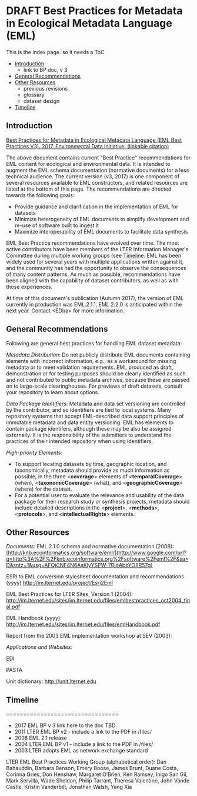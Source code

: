 # DRAFT Best Practices for Metadata in Ecological Metadata Language (EML)

This is the index page. so it needs a ToC
* [Introduction](#introduction)
    * link to BP doc, v 3
* [General Recommendations](#general-recommendations)
* [Other Resources](#other-resources)
    * previous revisions
    *  glossary
    *  dataset design 
*  [Timeline](#timeline)


## <a name="introduction"></a>Introduction

[Best Practices for Metadata in Ecological Metadata Language (EML Best Practices V3). 2017. Environmental Data Initiative. (linkable citation)](http://link/here.)

The above document contains current "Best Practice" recommendations for EML content for ecological and environmental data. It is intended to augment the EML schema documentation (normative documents) for a less technical audience. The current version (v3, 2017) is one component of several resources available to EML constructors, and related resources are listed at the bottom of this page. The recommendations are directed towards the following goals:
- Provide guidance and clarification in the implementation of EML for     datasets
- Minimize heterogeneity of EML documents to simplify development and re-use of software built to ingest it
- Maximize interoperability of EML documents to facilitate data synthesis

EML Best Practice recommendations have evolved over time. The most active contributors have been members of the LTER Information Manager's Committee during multiple working groups (see [Timeline](#timeline). EML has been widely used for several years with multiple applications written against it, and the community has had the opportunity to observe the consequences of many content patterns. As much as possible, recommendations have been aligned with the capability of dataset contributors, as well as with those experiences. 

At time of this document's publication (Autumn 2017), the version of EML currently in production was EML.2.1.1. EML 2.2.0 is anticipated within the next year. Contact <a mailto="info@environmentalDataInitiative.org"><EDI/a> for more information.

## <a name="generalrecommendations">General Recommendations

Following are general best practices for handling EML dataset metadata:

*Metadata Distribution*: Do not publicly distribute EML documents containing elements with incorrect information, e.g., as a workaround for missing metadata or to meet validation requirements. EML produced as draft, demonstration or for testing purposes should be clearly identified as such and not contributed to public metadata archives, because these are passed on to large-scale clearinghouses. For previews of draft datasets, consult your repository to learn about options.

*Data Package Identifiers*: Metadata and data set versioning are controlled by the contributor, and so identifiers are tied to local systems. Many repository systems that accept EML-described data support principles of immutable metadata and data entity versioning.  EML has elements to contain package identifers, although these may be also be assigned externally. It is the responsibility of the submitters to understand the practices of their intended repository when using identifiers.

*High-priority Elements*: 
* To support locating datasets by time, geographic location, and taxonomically, metadata should provide as much information as possible, in the three &lt;**coverage**&gt; elements of &lt;**temporalCoverage**&gt; (when), &lt;**taxonomicCoverage**&gt; (what), and &lt;**geographicCoverage**&gt; (where) for the dataset.
* For a potential user to evaluate the relevance and usability of the data package for their research study or synthesis projects, metadata should include detailed descriptions in the &lt;**project**&gt;, &lt;**methods**&gt;, &lt;**protocols**&gt;, and &lt;**intellectualRights**&gt; elements.


## <a name="other-resources">Other Resources

*Documents:*
EML 2.1.0 schema and normative documentation (2008):
[http://knb.ecoinformatics.org/software/eml/](http://www.google.com/url?q=http%3A%2F%2Fknb.ecoinformatics.org%2Fsoftware%2Feml%2F&sa=D&sntz=1&usg=AFQjCNF4N6AsKlyYSPW-7BidAbbYO8R57g)

ESRI to EML conversion stylesheet documentation and recommendations (yyyy)
<http://im.lternet.edu/project/Esri2Eml>

EML Best Practices for LTER Sites, Version 1 (2004):
<http://im.lternet.edu/sites/im.lternet.edu/files/emlbestpractices_oct2004_final.pdf>

EML Handbook (yyyy):
<http://im.lternet.edu/sites/im.lternet.edu/files/emlHandbook.pdf>

Report from the 2003 EML implementation workshop at SEV (2003):

*Applications and Websites:*

EDI

PASTA
 
Unit dictionary: <http://unit.lternet.edu>



## <a name="timeline">Timeline
=================================
* 2017 EML BP v 3 link here to the doc TBD
* 2011 LTER EML BP v2 - include a link to the PDF in /files/
* 2008 EML 2.1 release
* 2004 LTER EML BP v1 - include a link to the PDF in /files/
* 2003 LTER adopts EML as network exchange standard

LTER EML Best Practices Working Group (alphabetical order): 
Dan Bahauddin, Barbara Benson, Emery Boose, James Brunt, Duane Costa, Corinna Gries, Don Henshaw, Margaret O’Brien, Ken Ramsey, Inigo San Gil, Mark Servilla, Wade Sheldon, Philip Tarrant, Theresa Valentine, John Vande Castle, Kristin Vanderbilt, Jonathan Walsh, Yang Xia 



